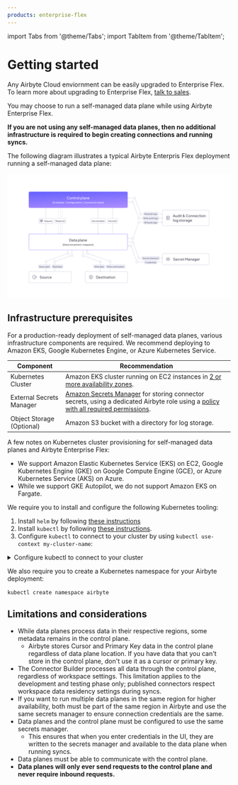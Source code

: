 ```yaml
---
products: enterprise-flex
---
```


import Tabs from '@theme/Tabs';
import TabItem from '@theme/TabItem';

# Getting started

Any Airbyte Cloud enviornment can be easily upgraded to Enterprise Flex. To learn more about upgrading to Enterprise Flex, [talk to sales](https://airbyte.com/company/talk-to-sales).

You may choose to run a self-managed data plane while using Airbyte Enterprise Flex. 

**If you are not using any self-managed data planes, then no additional infrastructure is required to begin creating connections and running syncs.**

 The following diagram illustrates a typical Airbyte Enterpris Flex deployment running a self-managed data plane:

![Airbyte Enterprise Flex Architecture Diagram](./img/enterprise-flex-architecture.png)

## Infrastructure prerequisites

For a production-ready deployment of self-managed data planes, various infrastructure components are required. We recommend deploying to Amazon EKS, Google Kubernetes Engine, or Azure Kubernetes Service.

<Tabs>
<TabItem value="Amazon" label="Amazon" default>

| Component                | Recommendation                                                                                                                                                            |
| ------------------------ | ------------------------------------------------------------------------------------------------------------------------------------------------------------------------- |
| Kubernetes Cluster       | Amazon EKS cluster running on EC2 instances in [2 or more availability zones](https://docs.aws.amazon.com/eks/latest/userguide/disaster-recovery-resiliency.html). |
| External Secrets Manager | [Amazon Secrets Manager](/platform/operator-guides/configuring-airbyte#secrets) for storing connector secrets, using a dedicated Airbyte role using a [policy with all required permissions](/platform/enterprise-setup/implementation-guide#aws-secret-manager-policy). |
| Object Storage (Optional)| Amazon S3 bucket with a directory for log storage.                                                                         |

</TabItem>
</Tabs>                                              

A few notes on Kubernetes cluster provisioning for self-managed data planes and Airbyte Enterprise Flex:

- We support Amazon Elastic Kubernetes Service (EKS) on EC2, Google Kubernetes Engine (GKE) on Google Compute Engine (GCE), or Azure Kubernetes Service (AKS) on Azure.
- While we support GKE Autopilot, we do not support Amazon EKS on Fargate.

We require you to install and configure the following Kubernetes tooling:

1. Install `helm` by following [these instructions](https://helm.sh/docs/intro/install/)
2. Install `kubectl` by following [these instructions](https://kubernetes.io/docs/tasks/tools/).
3. Configure `kubectl` to connect to your cluster by using `kubectl use-context my-cluster-name`:

<details>
<summary>Configure kubectl to connect to your cluster</summary>

<Tabs>
<TabItem value="Amazon EKS" label="Amazon EKS" default>

1. Configure your [AWS CLI](https://docs.aws.amazon.com/cli/latest/userguide/cli-chap-configure.html) to connect to your project.
2. Install [eksctl](https://eksctl.io/introduction/).
3. Run `eksctl utils write-kubeconfig --cluster=$CLUSTER_NAME` to make the context available to kubectl.
4. Use `kubectl config get-contexts` to show the available contexts.
5. Run `kubectl config use-context $EKS_CONTEXT` to access the cluster with kubectl.

</TabItem>

<TabItem value="GKE" label="GKE">

1. Configure `gcloud` with `gcloud auth login`.
2. On the Google Cloud Console, the cluster page will have a "Connect" button, with a command to run locally: `gcloud container clusters get-credentials $CLUSTER_NAME --zone $ZONE_NAME --project $PROJECT_NAME`.
3. Use `kubectl config get-contexts` to show the available contexts.
4. Run `kubectl config use-context $EKS_CONTEXT` to access the cluster with kubectl.

</TabItem>
</Tabs>

</details>

We also require you to create a Kubernetes namespace for your Airbyte deployment:

```
kubectl create namespace airbyte
```

## Limitations and considerations

- While data planes process data in their respective regions, some metadata remains in the control plane.
    - Airbyte stores Cursor and Primary Key data in the control plane regardless of data plane location. If you have data that you can't store in the control plane, don't use it as a cursor or primary key.
- The Connector Builder processes all data through the control plane, regardless of workspace settings. This limitation applies to the development and testing phase only; published connectors respect workspace data residency settings during syncs.
- If you want to run multiple data planes in the same region for higher availability, both must be part of the same region in Airbyte and use the same secrets manager to ensure connection credentials are the same.
- Data planes and the control plane must be configured to use the same secrets manager.
    - This ensures that when you enter credentials in the UI, they are written to the secrets manager and available to the data plane when running syncs.
- Data planes must be able to communicate with the control plane. 
- **Data planes will only ever send requests to the control plane and never require inbound requests.**